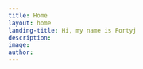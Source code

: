 ```yaml
---
title: Home
layout: home
landing-title: Hi, my name is Fortyj
description: 
image: 
author: 
---
```


